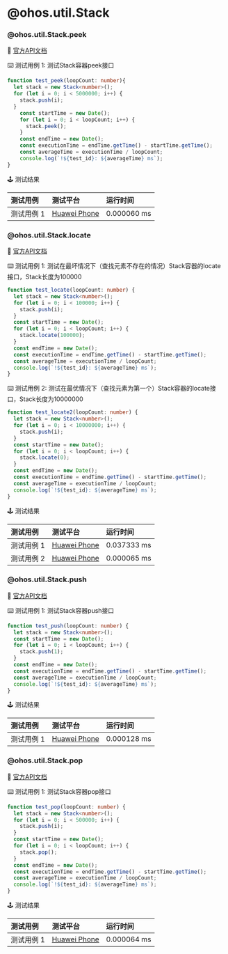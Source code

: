 # @ohos.util.Stack
### @ohos.util.Stack.peek

:book: [官方API文档](https://developer.harmonyos.com/cn/docs/documentation/doc-references-V3/js-apis-stack-0000001478181701-V3#ZH-CN_TOPIC_0000001574128397__peek)

:keyboard: 测试用例 1: 测试Stack容器peek接口 

```typescript
function test_peek(loopCount: number){
  let stack = new Stack<number>();
  for (let i = 0; i < 5000000; i++) {
    stack.push(i);
  }
    const startTime = new Date();
    for (let i = 0; i < loopCount; i++) {
      stack.peek();
    }
    const endTime = new Date();
    const executionTime = endTime.getTime() - startTime.getTime();
    const averageTime = executionTime / loopCount;
    console.log(`!${test_id}: ${averageTime} ms`);
}
```
:joystick: 测试结果

| 测试用例   | 测试平台           | 运行时间        |
|:-------|:---------------|:------------|
| 测试用例 1 | [Huawei Phone] | 0.000060 ms |

### @ohos.util.Stack.locate

:book: [官方API文档](https://developer.harmonyos.com/cn/docs/documentation/doc-references-V3/js-apis-stack-0000001478181701-V3#ZH-CN_TOPIC_0000001574128397__locate)

:keyboard: 测试用例 1: 测试在最坏情况下（查找元素不存在的情况）Stack容器的locate接口，Stack长度为100000 

```typescript
function test_locate(loopCount: number) {
  let stack = new Stack<number>();
  for (let i = 0; i < 100000; i++) {
    stack.push(i);
  }
  const startTime = new Date();
  for (let i = 0; i < loopCount; i++) {
    stack.locate(100000);
  }
  const endTime = new Date();
  const executionTime = endTime.getTime() - startTime.getTime();
  const averageTime = executionTime / loopCount;
  console.log(`!${test_id}: ${averageTime} ms`);
}
```
:keyboard: 测试用例 2: 测试在最优情况下（查找元素为第一个）Stack容器的locate接口，Stack长度为10000000 

```typescript
function test_locate2(loopCount: number) {
  let stack = new Stack<number>();
  for (let i = 0; i < 10000000; i++) {
    stack.push(i);
  }
  const startTime = new Date();
  for (let i = 0; i < loopCount; i++) {
    stack.locate(0);
  }
  const endTime = new Date();
  const executionTime = endTime.getTime() - startTime.getTime();
  const averageTime = executionTime / loopCount;
  console.log(`!${test_id}: ${averageTime} ms`);
}
```
:joystick: 测试结果

| 测试用例   | 测试平台           | 运行时间        |
|:-------|:---------------|:------------|
| 测试用例 1 | [Huawei Phone] | 0.037333 ms |
| 测试用例 2 | [Huawei Phone] | 0.000065 ms |

### @ohos.util.Stack.push

:book: [官方API文档](https://developer.harmonyos.com/cn/docs/documentation/doc-references-V3/js-apis-stack-0000001478181701-V3#ZH-CN_TOPIC_0000001574128397__push)

:keyboard: 测试用例 1: 测试Stack容器push接口 

```typescript
function test_push(loopCount: number) {
  let stack = new Stack<number>();
  const startTime = new Date();
  for (let i = 0; i < loopCount; i++) {
    stack.push(1);
  }
  const endTime = new Date();
  const executionTime = endTime.getTime() - startTime.getTime();
  const averageTime = executionTime / loopCount;
  console.log(`!${test_id}: ${averageTime} ms`);
}
```
:joystick: 测试结果

| 测试用例   | 测试平台           | 运行时间        |
|:-------|:---------------|:------------|
| 测试用例 1 | [Huawei Phone] | 0.000128 ms |

### @ohos.util.Stack.pop

:book: [官方API文档](https://developer.harmonyos.com/cn/docs/documentation/doc-references-V3/js-apis-stack-0000001478181701-V3#ZH-CN_TOPIC_0000001574128397__pop)

:keyboard: 测试用例 1: 测试Stack容器pop接口 

```typescript
function test_pop(loopCount: number) {
  let stack = new Stack<number>();
  for (let i = 0; i < 500000; i++) {
    stack.push(i);
  }
  const startTime = new Date();
  for (let i = 0; i < loopCount; i++) {
    stack.pop();
  }
  const endTime = new Date();
  const executionTime = endTime.getTime() - startTime.getTime();
  const averageTime = executionTime / loopCount;
  console.log(`!${test_id}: ${averageTime} ms`);
}
```
:joystick: 测试结果

| 测试用例   | 测试平台           | 运行时间        |
|:-------|:---------------|:------------|
| 测试用例 1 | [Huawei Phone] | 0.000064 ms |

[Huawei Phone]: ../../device/#huawei-phone
[Huawei Watch]: ../../device/#huawei-watch
